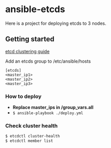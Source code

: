 # ansible-etcds

Here is a project for deploying etcds to 3 nodes.

## Getting started

[etcd clustering guide](https://coreos.com/etcd/docs/latest/v2/clustering.html)

Add an etcds group to /etc/ansible/hosts

```
[etcds]
<master_ip1>
<master_ip2>
<master_ip3>
```

### How to deploy

* **Replace master_ips in /group_vars.all**
* `$ ansible-playbook ./deploy.yml`

### Check cluster health

```bash
$ etcdctl cluster-health
$ etcdctl member list
```
